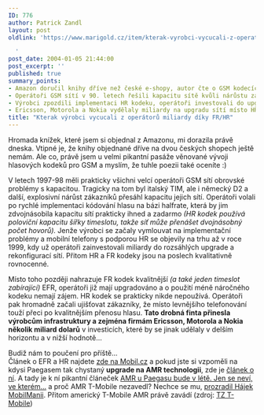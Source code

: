```yaml
---
ID: 776
author: Patrick Zandl
layout: post
oldlink: 'https://www.marigold.cz/item/kterak-vyrobci-vycucali-z-operatoru-miliardy-diky-fr-hr

  '
post_date: 2004-01-05 21:44:00
post_excerpt: ''
published: true
summary_points:
- Amazon doručil knihy dříve než české e-shopy, autor čte o GSM kodecích.
- Operátoři GSM sítí v 90. letech řešili kapacitu sítě kvůli nárůstu zákazníků.
- Výrobci zpozdili implementaci HR kodeku, operátoři investovali do upgradu sítí.
- Ericsson, Motorola a Nokia vydělaly miliardy na upgradu sítí místo HR kodeku.
title: "Kterak výrobci vycucali z operátorů miliardy díky FR/HR"
---
```


<p>
Hromada knížek, které jsem si objednal z Amazonu, mi dorazila právě dneska. Vtipné je, že knihy objednané dříve&#160;na dvou českých shopech ještě nemám. Ale co, právě jsem u velmi pikantní pasáže věnované vývoji hlasových kodeků pro GSM a myslím, že tuhle poezii také oceníte :)</p>

<p>
V letech 1997-98 měli prakticky všichni velcí operátoři GSM sítí obrovské problémy s kapacitou. Tragicky na tom byl italský TIM, ale i německý D2 a další, explosivní nárůst zákazníků přesáhl kapacitu jejich sítí. Operátoři volali po rychlé implementaci kódování hlasu na bázi halfrate, která by jim zdvojnásobila kapacitu sítí prakticky ihned a zadarmo <EM>(HR kodek používá poloviční kapacitu šířky timeslotu, takže síť může přenášet dvojnásobný počet hovorů).</EM> Jenže výrobci se začaly vymlouvat na implementační problémy a mobilní telefony s podporou HR se objevily na trhu až v roce 1999, kdy už operátoři zainvestovali miliardy do rozsáhlých upgrade a rekonfigurací sítí. Přitom HR a FR kodeky jsou na poslech kvalitativně rovnocenné. </p>

<p>
Místo toho později nahrazuje FR kodek kvalitnější <EM>(a také jeden timeslot zabírající)</EM> EFR, operátoři již mají upgradováno a o použití méně náročného kodeku nemají zájem. HR kodek se prakticky nikde nepoužívá. Operátoři pak hromadně začali ujišťovat zákazníky, že místo levnějšího telefonování touží přeci po kvalitnějším přenosu hlasu. <STRONG>Tato drobná finta přinesla výrobcům infrastruktury a zejména firmám Ericsson, Motorola a Nokia několik miliard dolarů</STRONG> v investicích, které by se jinak udělaly v delším horizontu a v nižší hodnotě... </p>

<p>
Budiž nám to poučení pro příště...<BR>Článek o EFR a HR najdete <A href="http://mobil.idnes.cz/mobilni_komunikace/mobilni_technologie/GSM/rate.html" target=_blank>zde na Mobil.cz</A>&#160;a pokud jste si vzpoměli na kdysi Paegasem tak chystaný <STRONG>upgrade na AMR technologii</STRONG>, zde je <A href="http://mobil.idnes.cz/mobilni_komunikace/mobilni_technologie/GSM/amr.html" target=_blank>článek o ní</A>. A tady je k ní pikantní článeček <A title="Již loni v létě měla v síti Paegas fungovat technologie AMR, která dokáže výrazně zlepšit kvalitu hovoru. Slibovalo to před rokem vedení RadioMobilu. V síti Paegas (stejně jako v žádné jiné u nás) ovšem AMR nenajdete. I když je pravda, že zatím je jen několik telefonů, které AMR podporují." href="http://mobil.idnes.cz/mobilni_komunikace/operatori/nasi_operatori/procneniamr020312.html">AMR u Paegasu bude v létě. Jen se neví, ve kterém...</A>&#160;a proč AMR T-Mobile nezavedl? Nechce se mu, <A href="http://www.mobilmania.cz/Operatori/Ar.asp?ARI=105173&amp;CAI=2116" target=_blank>prozradil Hájek MobilManii</A>. Přitom americký T-Mobile AMR právě zavádí (zdroj: <A href="http://www.t-mobile.com/company/pressroom/pressrelease85.asp" target=_blank>TZ T-Mobile</A>)</p>